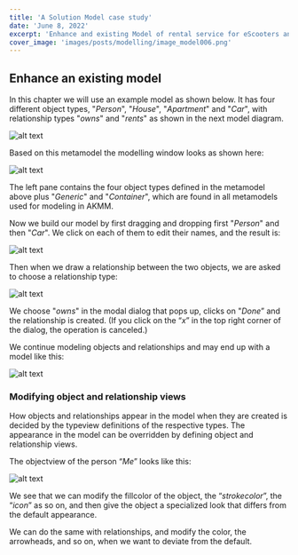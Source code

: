 ```yaml
---
title: 'A Solution Model case study'
date: 'June 8, 2022'
excerpt: 'Enhance and existing Model of rental service for eScooters and cars .'
cover_image: 'images/posts/modelling/image_model006.png'
---
```


## Enhance an existing model

In this chapter we will use an example model as shown below. It has four different object types, "*Person*", "*House*", "*Apartment*" and "*Car*", with relationship types "*owns*" and "*rents*" as shown in the next model diagram.

![alt text](/images/posts/modelling/image_model002.png)

Based on this metamodel the modelling window looks as shown here:

![alt text](/images/posts/modelling/image_model003.png)

The left pane contains the four object types defined in the metamodel above plus "*Generic*" and "*Container*", which are found in all metamodels used for modeling in AKMM. 

Now we build our model by first dragging and dropping first "*Person*" and then "*Car*". We click on each of them to edit their names, and the result is:

![alt text](/images/posts/modelling/image_model004.png)

Then when we draw a relationship between the two objects, we are asked to choose a relationship type:

![alt text](/images/posts/modelling/image_model005.png)

We choose "*owns*" in the modal dialog that pops up, clicks on "*Done*” and the relationship is created. (If you click on the “*x*” in the top right corner of the dialog, the operation is canceled.)

We continue modeling objects and relationships and may end up with a model like this:

![alt text](/images/posts/modelling/image_model006.png)



### Modifying object and relationship views

How objects and relationships appear in the model when they are created is decided by the typeview definitions of the respective types. The appearance in the model can be overridden by defining object and relationship views. 

The objectview of the person “*Me*” looks like this:

![alt text](/images/posts/modelling/image_model007.png)

We see that we can modify the fillcolor of the object, the “*strokecolor*”, the “*icon*” as so on, and then give the object a specialized look that differs from the default appearance. 

We can do the same with relationships, and modify the color, the arrowheads, and so on, when we want to deviate from the default. 

